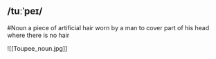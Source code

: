 ## /tuːˈpeɪ/
#Noun
a piece of artificial hair worn by a man to cover part of his head where there is no hair

![[Toupee_noun.jpg]]

